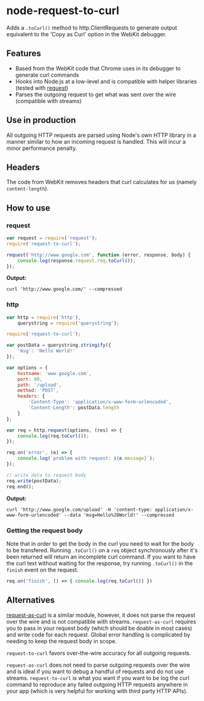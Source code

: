 # node-request-to-curl
Adds a ``.toCurl()`` method to http.ClientRequests to generate output equivalent to the 'Copy as Curl' option in the WebKit
debugger.

## Features
* Based from the WebKit code that Chrome uses in its debugger to generate curl commands
* Hooks into Node.js at a low-level and is compatible with helper libraries (tested with [request](https://github.com/request/request))
* Parses the outgoing request to get what was sent over the wire (compatible with streams)

## Use in production
All outgoing HTTP requests are parsed using Node's own HTTP library in a manner similar to how an incoming request is
handled. This will incur a minor performance penalty.

## Headers
The code from WebKit removes headers that curl calculates for us (namely ``content-length``).

## How to use

### request
```javascript
var request = require('request');
require('request-to-curl');

request('http://www.google.com', function (error, response, body) {
    console.log(response.request.req.toCurl());
});
```

**Output:**
```shell
curl 'http://www.google.com/' --compressed
```

### http
```javascript
var http = require('http'),
    querystring = require('querystring');

require('request-to-curl');

var postData = querystring.stringify({
    'msg': 'Hello World!'
});

var options = {
    hostname: 'www.google.com',
    port: 80,
    path: '/upload',
    method: 'POST',
    headers: {
        'Content-Type': 'application/x-www-form-urlencoded',
        'Content-Length': postData.length
    }
};

var req = http.request(options, (res) => {
    console.log(req.toCurl());
});

req.on('error', (e) => {
    console.log(`problem with request: ${e.message}`);
});

// write data to request body
req.write(postData);
req.end();

```

**Output:**
```shell
curl 'http://www.google.com/upload' -H 'content-type: application/x-www-form-urlencoded' --data 'msg=Hello%20World!' --compressed
```

### Getting the request body

Note that in order to get the body in the curl you need to wait for the body to be transfered. Running `.toCurl()` on a `req` object synchronously after it's been returned will return an incomplete curl command. If you want to have the curl text without waiting for the response, try running `.toCurl()` in the `finish` event on the request.
```js
req.on('finish', () => { console.log(req.toCurl()) })
```

## Alternatives
[request-as-curl](https://www.npmjs.com/package/request-as-curl) is a similar module, however, it does not parse the
request over the wire and is not compatible with streams. ``request-as-curl`` requires you to pass in your request body
(which should be doable in most cases) and write code for each request. Global error handling is complicated by needing
to keep the request body in scope.

``request-to-curl`` favors over-the-wire accuracy for all outgoing requests.

``request-as-curl`` does not need to parse outgoing requests over the wire and is ideal if you want to debug a handful
of requests and do not use streams. ``request-to-curl`` is what you want if you want to be log the curl command to
reproduce any failed outgoing HTTP requests anywhere in your app (which is very helpful for working with third party
HTTP APIs).
